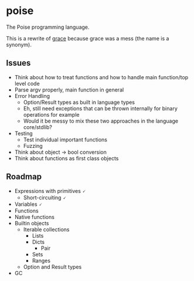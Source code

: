 # poise

The Poise programming language.

This is a rewrite of [grace](https://github.com/ryanjeffares/grace) because grace was a mess (the name is a synonym).

## Issues
* Think about how to treat functions and how to handle main function/top level code
* Parse argv properly, main function in general
* Error Handling
    * Option/Result types as built in language types
    * Eh, still need exceptions that can be thrown internally for binary operations for example
    * Would it be messy to mix these two approaches in the language core/stdlib?
* Testing
    * Test individual important functions
    * Fuzzing
* Think about object -> bool conversion
* Think about functions as first class objects

## Roadmap
* Expressions with primitives 🗸
    * Short-circuiting 🗸
* Variables 🗸
* Functions 
* Native functions
* Builtin objects
    * Iterable collections
        * Lists
        * Dicts
            * Pair
        * Sets
        * Ranges
    * Option and Result types
* GC
